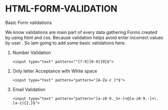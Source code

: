 # HTML-FORM-VALIDATION

Basic Form validations

We know validations are  main part of every data gathering Forms created by using html and css.
Because validation helps avoid enter incorrect values by user .
So iam going to add some basic validations here.

1. Number Validation

    ```<input type="text" pattern="^[7-9][0-9]{9}$">```
    
2. Only letter Acceptance with White space 

  	```<input type="text" pattern="pattern="[A-Za-z ]*$">```

3. Email Validation

    ```<input type="text" pattern="pattern="[a-z0-9._%+-]+@[a-z0-9.-]+\.[a-z]{2,}$">```

